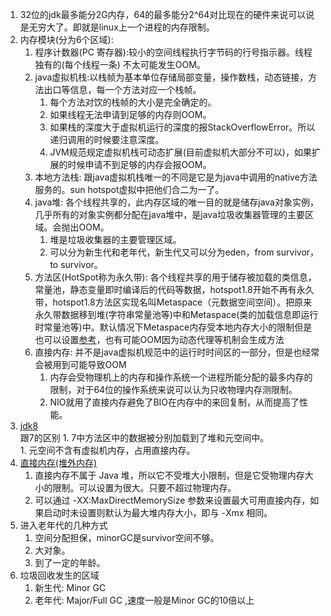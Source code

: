 1. 32位的jdk最多能分2G内存，64的最多能分2^64对比现在的硬件来说可以说是无穷大了。即就是linux上一个进程的内存限制。      
1. 内存模块(分为6个区域):       
    1. 程序计数器(PC 寄存器):较小的空间线程执行字节码的行号指示器。线程独有的(每个线程一条) 不太可能发生OOM。      
    1. java虚拟机栈:以栈帧为基本单位存储局部变量，操作数栈，动态链接，方法出口等信息，每一个方法对应一个栈帧。 
        1. 每个方法对饮的栈帧的大小是完全确定的。       
        1. 如果线程无法申请到足够的内存则OOM。     
        1. 如果栈的深度大于虚拟机运行的深度的报StackOverflowError。所以递归调用的时候要注意深度。      
        1. JVM规范规定虚拟机栈可动态扩展(目前虚拟机大部分不可以)，如果扩展的时候申请不到足够的内存会报OOM。     
    1. 本地方法栈: 跟java虚拟机栈唯一的不同是它是为java中调用的native方法服务的。sun hotspot虚拟中把他们合二为一了。          
    1. java堆: 各个线程共享的，此内存区域的唯一目的就是储存java对象实例，几乎所有的对象实例都分配在java堆中，是java垃圾收集器管理的主要区域。会抛出OOM。       
        1. 堆是垃圾收集器的主要管理区域。    
        1. 可以分为新生代和老年代，新生代又可以分为eden，from survivor，to survivor。      
    1. 方法区(HotSpot称为永久带): 各个线程共享的用于储存被加载的类信息，常量池，静态变量即时编译后的代码等数据，hotspot1.8开始不再有永久带，hotspot1.8方法区实现名叫Metaspace（元数据空间空间）。把原来永久带数据移到堆(字符串常量池等)中和Metaspace(类的加载信息即运行时常量池等)中。默认情况下Metaspace内存受本地内存大小的限制但是也可以设置[参考](https://www.cnblogs.com/paddix/p/5309550.html)，也有可能OOM因为动态代理等机制会生成方法     
    1. 直接内存: 并不是java虚拟机规范中的运行时时间区的一部分，但是也经常会被用到可能导致OOM      
        1. 内存会受物理机上的内存和操作系统一个进程所能分配的最多内存的限制，对于64位的操作系统来说可以认为只收物理内存测限制。    
        1. NIO就用了直接内存避免了BIO在内存中的来回复制，从而提高了性能。    
1. [jdk8](https://blog.csdn.net/bruce128/article/details/79357870)        
        跟7的区别
        1. 7中方法区中的数据被分别加载到了堆和元空间中。    
        1. 元空间不含有虚拟机内存，占用直接内存。     
1. [直接内存(堆外内存)](https://my.oschina.net/zjllovecode/blog/1853292)    
    1. 直接内存不属于 Java 堆，所以它不受堆大小限制，但是它受物理内存大小的限制。可以设置为很大。只要不超过物理内存。    
    1. 可以通过 -XX:MaxDirectMemorySize 参数来设置最大可用直接内存，如果启动时未设置则默认为最大堆内存大小，即与 -Xmx 相同。    
1. 进入老年代的几种方式
    1. 空间分配担保，minorGC是survivor空间不够。
    1. 大对象。
    1. 到了一定的年龄。
1. 垃圾回收发生的区域
    1. 新生代: Minor GC
    1. 老年代: Major/Full GC ,速度一般是Minor GC的10倍以上
